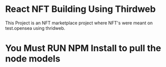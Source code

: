 # React NFT Building Using Thirdweb
This Project is an NFT marketplace project where NFT's were meant on test.opensea
using thridweb.

<h1>You Must RUN NPM Install to pull the node models</h1>
